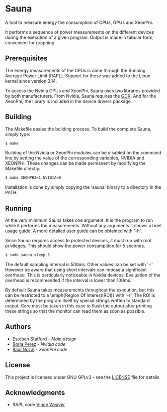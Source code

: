 # Sauna

A tool to measure energy the consumption of CPUs, GPUs and XeonPhi.

It performs a sequence of power measurements on the different devices during the execution of a given program. Output is made in tabular form, convenient for graphing. 

## Prerequisites

The energy measurements of the CPUs is done through the Running Average Power Limit (RAPL). Support for these was added to the Linux kernel since version 3.14.

To access the Nvidia GPUs and XeonPhi, Sauna uses two libraries provided by both manufacturers. From Nvidia, Sauna requires the [GDK](https://developer.nvidia.com/gpu-deployment-kit). And for the XeonPhi, the library is included in the device drivers package.


## Building

The Makefile easies the building process. To build the complete Sauna, simply type:

```sh
$ make
```

Building of the Nvidia or XeonPhi modules can be disabled on the command line by setting the value of the corresponding variables, NVIDIA and XEONPHI. These changes can be made permanent by modifying the Makefile directly.

```sh
$ make XEONPHI=1 NVIDIA=0
```
Installation is done by simply copying the 'sauna' binary to a directory in the PATH.

## Running

At the very minimum Sauna takes one argument. It is the program to run while it performs the measurements. Without any arguments it shows a brief usage guide. A more detalied user guide can be obtained with '-h'.

Since Sauna requires access to protected devices, it must run with root privileges. This should show the power consumpition for 5 seconds.

```sh
$ sudo sauna sleep 5
```

The default sampling interval is 500ms. Other values can be set with '-i'. However be aware that using short intervals can impose a significant overhead. This is particularly noticeable in Nvidia devices. Evaluation of the overhead is recommended if the interval is lower than 100ms.

By default Sauna takes measurements throughout the execution, but this can be restricted to a \emph{Region Of Interest(ROI)} with '-r'. The ROI is determined by the program itself by special strings written to standard output. Care must be taken in this case to flush the output after printing these strings so that the monitor can read them as soon as possible.


## Authors

* [Esteban Stafford](http://personales.gestion.unican.es/stafforde/) - *Main design*
* [Borja Perez](https://www.atc.unican.es/members.html) - *Nvidia code*
* [Raúl Nozal](https://www.atc.unican.es/members.html) - *XeonPhi code*

## License

This project is licensed under GNU GPLv3 - see the [LICENSE](LICENSE) file for details.

## Acknowledgments

* RAPL code [Vince Weaver](http://web.eece.maine.edu/~vweaver/projects/rapl/)

